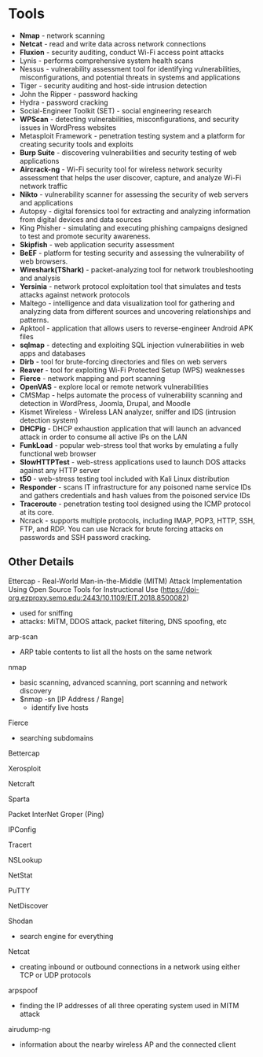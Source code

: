 # Tools
* **Nmap** - network scanning
* **Netcat** - read and write data across network connections
* **Fluxion** - security auditing, conduct Wi-Fi access point attacks
* Lynis - performs comprehensive system health scans
* Nessus - vulnerability assessment tool for identifying vulnerabilities, misconfigurations, and potential threats in systems and applications
* Tiger - security auditing and host-side intrusion detection
* John the Ripper - password hacking
* Hydra - password cracking
* Social-Engineer Toolkit (SET) - social engineering research
* **WPScan** - detecting vulnerabilities, misconfigurations, and security issues in WordPress websites
* Metasploit Framework - penetration testing system and a platform for creating security tools and exploits
* **Burp Suite** - discovering vulnerabilities and security testing of web applications
* **Aircrack-ng** - Wi-Fi security tool for wireless network security assessment that helps the user discover, capture, and analyze Wi-Fi network traffic
* **Nikto** - vulnerability scanner for assessing the security of web servers and applications
* Autopsy - digital forensics tool for extracting and analyzing information from digital devices and data sources
* King Phisher - simulating and executing phishing campaigns designed to test and promote security awareness. 
* **Skipfish** - web application security assessment
* **BeEF** - platform for testing security and assessing the vulnerability of web browsers.
* **Wireshark(TShark)** - packet-analyzing tool for network troubleshooting and analysis
* **Yersinia** - network protocol exploitation tool that simulates and tests attacks against network protocols
* Maltego - intelligence and data visualization tool for gathering and analyzing data from different sources and uncovering relationships and patterns.
* Apktool - application that allows users to reverse-engineer Android APK files
* **sqlmap** - detecting and exploiting SQL injection vulnerabilities in web apps and databases
* **Dirb** - tool for brute-forcing directories and files on web servers
* **Reaver** - tool for exploiting Wi-Fi Protected Setup (WPS) weaknesses
* **Fierce** - network mapping and port scanning
* **OpenVAS** - explore local or remote network vulnerabilities
* CMSMap - helps automate the process of vulnerability scanning and detection in WordPress, Joomla, Drupal, and Moodle
* Kismet Wireless - Wireless LAN analyzer, sniffer and IDS (intrusion detection system)
* **DHCPig** - DHCP exhaustion application that will launch an advanced attack in order to consume all active IPs on the LAN
* **FunkLoad** - popular web-stress tool that works by emulating a fully functional web browser
* **SlowHTTPTest** - web-stress applications used to launch DOS attacks against any HTTP server
* **t50** - web-stress testing tool included with Kali Linux distribution
* **Responder** - scans IT infrastructure for any poisoned name service IDs and gathers credentials and hash values from the poisoned service IDs
* **Traceroute** - penetration testing tool designed using the ICMP protocol at its core.
* Ncrack - supports multiple protocols, including IMAP, POP3, HTTP, SSH, FTP, and RDP. You can use Ncrack for brute forcing attacks on passwords and SSH password cracking.


## Other Details
Ettercap - Real-World Man-in-the-Middle (MITM) Attack Implementation Using Open Source Tools for Instructional Use (https://doi-org.ezproxy.semo.edu:2443/10.1109/EIT.2018.8500082)
* used for sniffing
* attacks: MiTM, DDOS attack, packet filtering, DNS spoofing, etc


arp-scan
* ARP table contents to list all the hosts on the same network

nmap
* basic scanning, advanced scanning, port scanning and network discovery
* $nmap -sn [IP Address / Range]
  * identify live hosts
  
Fierce
*  searching subdomains


Bettercap


Xerosploit


Netcraft


Sparta


Packet InterNet Groper (Ping)


IPConfig


Tracert


NSLookup


NetStat


PuTTY


NetDiscover


Shodan
* search engine for everything

Netcat
* creating inbound or outbound connections in a network using either TCP or UDP protocols

arpspoof
* finding the IP addresses of all three operating system used in MITM attack

airudump-ng
* information about the nearby wireless AP and the connected client
